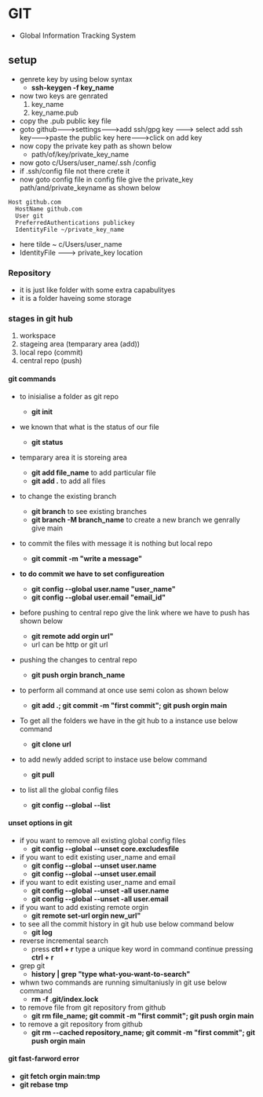# GIT
* Global Information Tracking System
## setup
* genrete key by using below syntax
    * **ssh-keygen -f key_name**
* now two keys are genrated
    1. key_name
    2. key_name.pub
* copy the .pub public key file
* goto github--->settings--->add ssh/gpg key ---> select add ssh key--->paste the public key here--->click on add key
* now copy the private key path as shown below
    * path/of/key/private_key_name
* now goto c/Users/user_name/.ssh /config
* if .ssh/config file not there crete it 
* now goto config file in config file give the private_key path/and/private_keyname as shown below
```git
Host github.com
  HostName github.com
  User git
  PreferredAuthentications publickey
  IdentityFile ~/private_key_name
```
* here tilde ~ c/Users/user_name
* IdentityFile ---> private_key location

### Repository
* it is just like folder with some extra capabulityes 
* it is a folder haveing some storage

### stages in git hub
1. workspace
2. stageing area (temparary area (add))
3. local repo (commit)
4. central repo (push)

#### git commands
* to inisialise a folder as git repo
    * **git init**
* we known that what is the status of our file
    * **git status**
* temparary area  it is storeing area
    * **git add file_name** to add particular file
    * **git add .** to add all files
* to change the existing branch 
    * **git branch**    to see existing branches
    * **git branch -M branch_name**  to create a new branch we genrally give main

* to commit the files with message it is nothing but local repo
    * **git commit -m "write a message"**
* **to do commit we have to set configureation**
    * **git config --global user.name "user_name"**
    * **git config --global user.email "email_id"**
* before pushing to central repo give the link where we have to push has shown below
    * **git remote add orgin url"**
    * url can be http or git url
* pushing the changes to central repo
    * **git push orgin branch_name**
* to perform all command at once use semi colon as shown below
    * **git add .; git commit -m "first commit"; git push orgin main**
* To get all the folders we have in the git hub to a instance use below command 
    * **git clone url**
* to add newly added script to instace use below command 
    * **git pull**
* to list all the global config files
    * **git config --global --list**
#### unset options in git
* if you want to remove all existing global config files
    * **git config --global  --unset core.excludesfile**
* if you want to edit existing user_name and email
    * **git config --global --unset user.name**
    * **git config --global --unset user.email**
* if you want to edit existing user_name and email
    * **git config --global --unset -all user.name**
    * **git config --global --unset -all user.email**
* if you want to add existing remote orgin
    * **git remote set-url orgin new_url"**
* to see all the commit history in git hub use below command below
    * **git log**
* reverse incremental search
    * press **ctrl + r** type a unique key word in command continue pressing **ctrl + r** 
* grep git
    * **history | grep "type what-you-want-to-search"**
* whwn two commands are running simultaniusly in git  use below command
    *  **rm -f .git/index.lock**
* to remove file from git repository from github
    * **git rm file_name; git commit -m "first commit"; git push orgin main**
* to remove a git repository from github
    * **git rm --cached repository_name; git commit -m "first commit"; git push orgin main**
#### git fast-farword error
* **git fetch orgin main:tmp**
* **git rebase tmp**